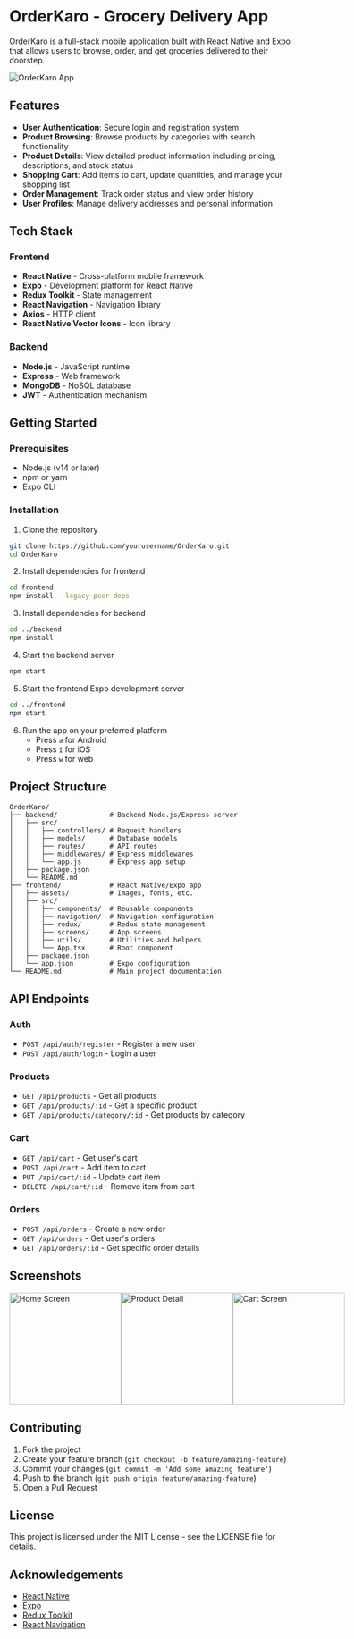 # OrderKaro - Grocery Delivery App

OrderKaro is a full-stack mobile application built with React Native and Expo that allows users to browse, order, and get groceries delivered to their doorstep.

![OrderKaro App](https://i.imgur.com/example.png)

## Features

- **User Authentication**: Secure login and registration system
- **Product Browsing**: Browse products by categories with search functionality
- **Product Details**: View detailed product information including pricing, descriptions, and stock status
- **Shopping Cart**: Add items to cart, update quantities, and manage your shopping list
- **Order Management**: Track order status and view order history
- **User Profiles**: Manage delivery addresses and personal information

## Tech Stack

### Frontend
- **React Native** - Cross-platform mobile framework
- **Expo** - Development platform for React Native
- **Redux Toolkit** - State management
- **React Navigation** - Navigation library
- **Axios** - HTTP client
- **React Native Vector Icons** - Icon library

### Backend
- **Node.js** - JavaScript runtime
- **Express** - Web framework
- **MongoDB** - NoSQL database
- **JWT** - Authentication mechanism

## Getting Started

### Prerequisites
- Node.js (v14 or later)
- npm or yarn
- Expo CLI

### Installation

1. Clone the repository
```bash
git clone https://github.com/yourusername/OrderKaro.git
cd OrderKaro
```

2. Install dependencies for frontend
```bash
cd frontend
npm install --legacy-peer-deps
```

3. Install dependencies for backend
```bash
cd ../backend
npm install
```

4. Start the backend server
```bash
npm start
```

5. Start the frontend Expo development server
```bash
cd ../frontend
npm start
```

6. Run the app on your preferred platform
   - Press `a` for Android
   - Press `i` for iOS
   - Press `w` for web

## Project Structure

```
OrderKaro/
├── backend/             # Backend Node.js/Express server
│   ├── src/
│   │   ├── controllers/ # Request handlers
│   │   ├── models/      # Database models
│   │   ├── routes/      # API routes
│   │   ├── middlewares/ # Express middlewares
│   │   └── app.js       # Express app setup
│   ├── package.json
│   └── README.md
├── frontend/            # React Native/Expo app
│   ├── assets/          # Images, fonts, etc.
│   ├── src/
│   │   ├── components/  # Reusable components
│   │   ├── navigation/  # Navigation configuration
│   │   ├── redux/       # Redux state management
│   │   ├── screens/     # App screens
│   │   ├── utils/       # Utilities and helpers
│   │   └── App.tsx      # Root component
│   ├── package.json
│   └── app.json         # Expo configuration
└── README.md            # Main project documentation
```

## API Endpoints

### Auth
- `POST /api/auth/register` - Register a new user
- `POST /api/auth/login` - Login a user

### Products
- `GET /api/products` - Get all products
- `GET /api/products/:id` - Get a specific product
- `GET /api/products/category/:id` - Get products by category

### Cart
- `GET /api/cart` - Get user's cart
- `POST /api/cart` - Add item to cart
- `PUT /api/cart/:id` - Update cart item
- `DELETE /api/cart/:id` - Remove item from cart

### Orders
- `POST /api/orders` - Create a new order
- `GET /api/orders` - Get user's orders
- `GET /api/orders/:id` - Get specific order details

## Screenshots

<div style="display: flex; justify-content: space-between;">
  <img src="https://i.imgur.com/example1.png" width="200" alt="Home Screen">
  <img src="https://i.imgur.com/example2.png" width="200" alt="Product Detail">
  <img src="https://i.imgur.com/example3.png" width="200" alt="Cart Screen">
</div>

## Contributing

1. Fork the project
2. Create your feature branch (`git checkout -b feature/amazing-feature`)
3. Commit your changes (`git commit -m 'Add some amazing feature'`)
4. Push to the branch (`git push origin feature/amazing-feature`)
5. Open a Pull Request

## License

This project is licensed under the MIT License - see the LICENSE file for details.

## Acknowledgements

- [React Native](https://reactnative.dev/)
- [Expo](https://expo.dev/)
- [Redux Toolkit](https://redux-toolkit.js.org/)
- [React Navigation](https://reactnavigation.org/) 